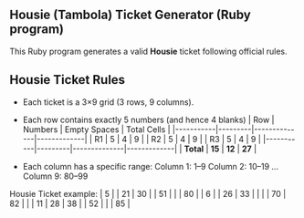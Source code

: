 ##  Housie (Tambola) Ticket Generator (Ruby program)
This Ruby program generates a valid **Housie** ticket following official rules.
## Housie Ticket Rules
- Each ticket is a 3×9 grid (3 rows, 9 columns).

- Each row contains exactly 5 numbers (and hence 4 blanks)
| Row       | Numbers | Empty Spaces | Total Cells |
|-----------|---------|--------------|-------------|
| R1        |    5    |       4      |      9      |
| R2        |    5    |       4      |      9      |
| R3        |    5    |       4      |      9      |
|-----------|---------|--------------|-------------|
| **Total** | **15**  |    **12**    |   **27**    |

- Each column has a specific range:
    Column 1: 1–9
    Column 2: 10–19
    ...
    Column 9: 80–99

Housie Ticket example:
|  5 |    | 21 | 30 |    | 51 |    |    | 80 |
|  6 |    | 26 | 33 |    |    |    | 70 | 82 |
|    | 11 | 28 | 38 |    | 52 |    |    | 85 |



